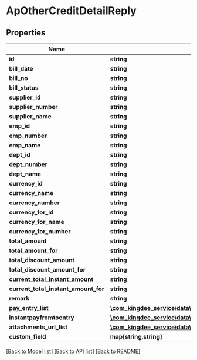 # ApOtherCreditDetailReply

## Properties
Name | Type | Description | Notes
------------ | ------------- | ------------- | -------------
**id** | **string** |  | [optional] 
**bill_date** | **string** |  | [optional] 
**bill_no** | **string** |  | [optional] 
**bill_status** | **string** |  | [optional] 
**supplier_id** | **string** |  | [optional] 
**supplier_number** | **string** |  | [optional] 
**supplier_name** | **string** |  | [optional] 
**emp_id** | **string** |  | [optional] 
**emp_number** | **string** |  | [optional] 
**emp_name** | **string** |  | [optional] 
**dept_id** | **string** |  | [optional] 
**dept_number** | **string** |  | [optional] 
**dept_name** | **string** |  | [optional] 
**currency_id** | **string** |  | [optional] 
**currency_name** | **string** |  | [optional] 
**currency_number** | **string** |  | [optional] 
**currency_for_id** | **string** |  | [optional] 
**currency_for_name** | **string** |  | [optional] 
**currency_for_number** | **string** |  | [optional] 
**total_amount** | **string** |  | [optional] 
**total_amount_for** | **string** |  | [optional] 
**total_discount_amount** | **string** |  | [optional] 
**total_discount_amount_for** | **string** |  | [optional] 
**current_total_instant_amount** | **string** |  | [optional] 
**current_total_instant_amount_for** | **string** |  | [optional] 
**remark** | **string** |  | [optional] 
**pay_entry_list** | [**\com_kingdee_service\data\entity\ApOtherCreditDetailReplyPayEntry[]**](ApOtherCreditDetailReplyPayEntry.md) |  | [optional] 
**instantpayfromtoentry** | [**\com_kingdee_service\data\entity\ApOtherCreditDetailReplyInstantPayEntry[]**](ApOtherCreditDetailReplyInstantPayEntry.md) |  | [optional] 
**attachments_url_list** | [**\com_kingdee_service\data\entity\ApOtherCreditDetailReplyAttachmentsUrl[]**](ApOtherCreditDetailReplyAttachmentsUrl.md) |  | [optional] 
**custom_field** | **map[string,string]** |  | [optional] 

[[Back to Model list]](../README.md#documentation-for-models) [[Back to API list]](../README.md#documentation-for-api-endpoints) [[Back to README]](../README.md)


